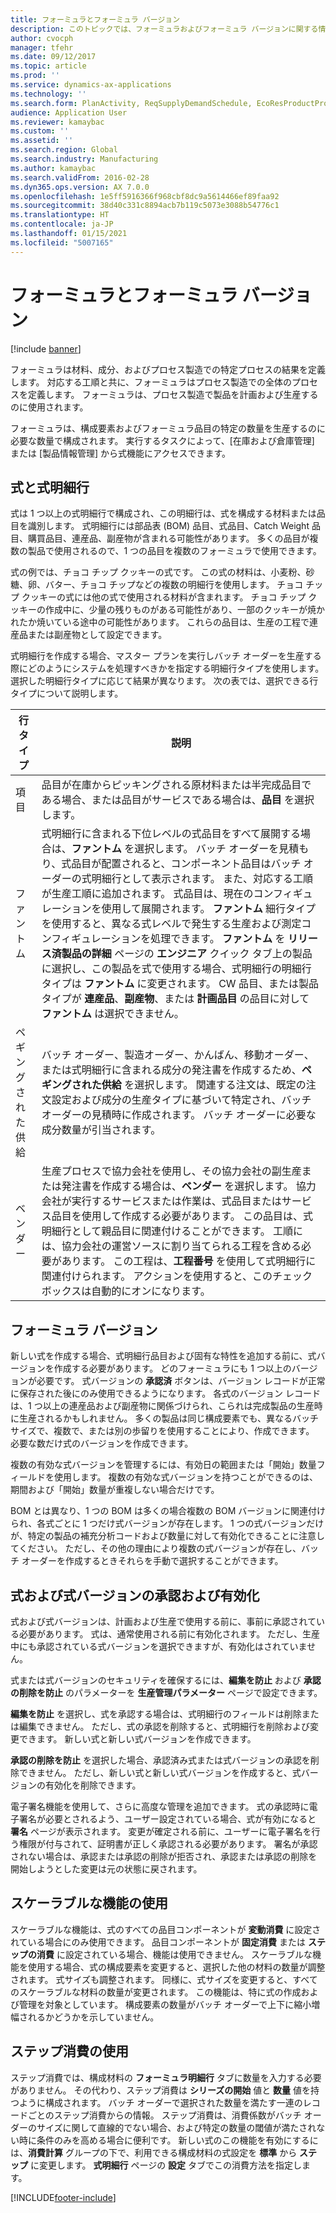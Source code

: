 ```yaml
---
title: フォーミュラとフォーミュラ バージョン
description: このトピックでは、フォーミュラおよびフォーミュラ バージョンに関する情報を提供します。 フォーミュラは材料、成分、およびプロセス製造での特定プロセスの結果を定義します。 フォーミュラは、プロセス製造で製品を計画および生産するのに使用されます。
author: cvocph
manager: tfehr
ms.date: 09/12/2017
ms.topic: article
ms.prod: ''
ms.service: dynamics-ax-applications
ms.technology: ''
ms.search.form: PlanActivity, ReqSupplyDemandSchedule, EcoResProductProdTypeFormulaNoActiveFormulaFormPart
audience: Application User
ms.reviewer: kamaybac
ms.custom: ''
ms.assetid: ''
ms.search.region: Global
ms.search.industry: Manufacturing
ms.author: kamaybac
ms.search.validFrom: 2016-02-28
ms.dyn365.ops.version: AX 7.0.0
ms.openlocfilehash: 1e5ff5916366f968cbf8dc9a5614466ef89faa92
ms.sourcegitcommit: 38d40c331c8894acb7b119c5073e3088b54776c1
ms.translationtype: HT
ms.contentlocale: ja-JP
ms.lasthandoff: 01/15/2021
ms.locfileid: "5007165"
---
```

# <a name="formulas-and-formula-versions"></a>フォーミュラとフォーミュラ バージョン

[!include [banner](../includes/banner.md)]

フォーミュラは材料、成分、およびプロセス製造での特定プロセスの結果を定義します。 対応する工順と共に、フォーミュラはプロセス製造での全体のプロセスを定義します。 フォーミュラは、プロセス製造で製品を計画および生産するのに使用されます。

フォーミュラは、構成要素およびフォーミュラ品目の特定の数量を生産するのに必要な数量で構成されます。 実行するタスクによって、[在庫および倉庫管理] または [製品情報管理] から式機能にアクセスできます。

## <a name="formulas-and-formula-lines"></a>式と式明細行
式は 1 つ以上の式明細行で構成され、この明細行は、式を構成する材料または品目を識別します。 式明細行には部品表 (BOM) 品目、式品目、Catch Weight 品目、購買品目、連産品、副産物が含まれる可能性があります。 多くの品目が複数の製品で使用されるので、1 つの品目を複数のフォーミュラで使用できます。

式の例では、チョコ チップ クッキーの式です。 この式の材料は、小麦粉、砂糖、卵、バター、チョコ チップなどの複数の明細行を使用します。 チョコ チップ クッキーの式には他の式で使用される材料が含まれます。 チョコ チップ クッキーの作成中に、少量の残りものがある可能性があり、一部のクッキーが焼かれたか焼いている途中の可能性があります。 これらの品目は、生産の工程で連産品または副産物として設定できます。

式明細行を作成する場合、マスター プランを実行しバッチ オーダーを生産する際にどのようにシステムを処理すべきかを指定する明細行タイプを使用します。 選択した明細行タイプに応じて結果が異なります。 次の表では、選択できる行タイプについて説明します。 

| 行タイプ     | 説明  |
|---------------|--------------|
| 項目          | 品目が在庫からピッキングされる原材料または半完成品目である場合、または品目がサービスである場合は、**品目** を選択します。 |
| ファントム       | 式明細行に含まれる下位レベルの式品目をすべて展開する場合は、**ファントム** を選択します。 バッチ オーダーを見積もり、式品目が配置されると、コンポーネント品目はバッチ オーダーの式明細行として表示されます。 また、対応する工順が生産工順に追加されます。 式品目は、現在のコンフィギュレーションを使用して展開されます。 **ファントム** 細行タイプを使用すると、異なる式レベルで発生する生産および測定コンフィギュレーションを処理できます。 **ファントム** を **リリース済製品の詳細** ページの **エンジニア** クイック タブ上の製品に選択し、この製品を式で使用する場合、式明細行の明細行タイプは **ファントム** に変更されます。 CW 品目、または製品タイプが **連産品**、**副産物**、または **計画品目** の品目に対して **ファントム** は選択できません。 |
| ペギングされた供給 | バッチ オーダー、製造オーダー、かんばん、移動オーダー、または式明細行に含まれる成分の発注書を作成するため、**ペギングされた供給** を選択します。 関連する注文は、既定の注文設定および成分の生産タイプに基づいて特定され、バッチ オーダーの見積時に作成されます。 バッチ オーダーに必要な成分数量が引当されます。 |
| ベンダー        | 生産プロセスで協力会社を使用し、その協力会社の副生産または発注書を作成する場合は、**ベンダー** を選択します。 協力会社が実行するサービスまたは作業は、式品目またはサービス品目を使用して作成する必要があります。 この品目は、式明細行として親品目に関連付けることができます。 工順には、協力会社の運営ソースに割り当てられる工程を含める必要があります。 この工程は、**工程番号** を使用して式明細行に関連付けられます。 アクションを使用すると、このチェック ボックスは自動的にオンになります。 |

## <a name="formula-versions"></a>フォーミュラ バージョン
新しい式を作成する場合、式明細行品目および固有な特性を追加する前に、式バージョンを作成する必要があります。 どのフォーミュラにも 1 つ以上のバージョンが必要です。 式バージョンの **承認済** ボタンは、バージョン レコードが正常に保存された後にのみ使用できるようになります。 各式のバージョン レコードは、1 つ以上の連産品および副産物に関係づけられ、こられは完成製品の生産時に生産されるかもしれません。 多くの製品は同じ構成要素でも、異なるバッチ サイズで、複数で、または別の歩留りを使用することにより、作成できます。 必要な数だけ式のバージョンを作成できます。

複数の有効な式バージョンを管理するには、有効日の範囲または「開始」数量フィールドを使用します。 複数の有効な式バージョンを持つことができるのは、期間および「開始」数量が重複しない場合だけです。

BOM とは異なり、1 つの BOM は多くの場合複数の BOM バージョンに関連付けられ、各式ごとに 1 つだけ式バージョンが存在します。 1 つの式バージョンだけが、特定の製品の補充分析コードおよび数量に対して有効化できることに注意してください。 ただし、その他の理由により複数の式バージョンが存在し、バッチ オーダーを作成するときそれらを手動で選択することができます。

## <a name="approve-and-activate-formulas-and-formula-versions"></a>式および式バージョンの承認および有効化
式および式バージョンは、計画および生産で使用する前に、事前に承認されている必要があります。 式は、通常使用される前に有効化されます。 ただし、生産中にも承認されている式バージョンを選択できますが、有効化はされていません。

式または式バージョンのセキュリティを確保するには、**編集を防止** および **承認の削除を防止** のパラメーターを **生産管理パラメーター** ページで設定できます。

**編集を防止** を選択し、式を承認する場合は、式明細行のフィールドは削除または編集できません。 ただし、式の承認を削除すると、式明細行を削除および変更できます。 新しい式と新しい式バージョンを作成できます。

**承認の削除を防止** を選択した場合、承認済み式または式バージョンの承認を削除できません。 ただし、新しい式と新しい式バージョンを作成すると、式バージョンの有効化を削除できます。

電子署名機能を使用して、さらに高度な管理を追加できます。 式の承認時に電子署名が必要とされるよう、ユーザー設定されている場合、式が有効になると **署名** ページが表示されます。 変更が確定される前に、ユーザーに電子署名を行う権限が付与されて、証明書が正しく承認される必要があります。 署名が承認されない場合は、承認または承認の削除が拒否され、承認または承認の削除を開始しようとした変更は元の状態に戻されます。

## <a name="use-the-scalable-feature"></a>スケーラブルな機能の使用
スケーラブルな機能は、式のすべての品目コンポーネントが **変動消費** に設定されている場合にのみ使用できます。 品目コンポーネントが **固定消費** または **ステップの消費** に設定されている場合、機能は使用できません。 スケーラブルな機能を使用する場合、式の構成要素を変更すると、選択した他の材料の数量が調整されます。 式サイズも調整されます。 同様に、式サイズを変更すると、すべてのスケーラブルな材料の数量が変更されます。 この機能は、特に式の作成および管理を対象としています。 構成要素の数量がバッチ オーダーで上下に縮小増幅されるかどうかを示していません。

## <a name="use-step-consumption"></a>ステップ消費の使用
ステップ消費では、構成材料の **フォーミュラ明細行** タブに数量を入力する必要がありません。 その代わり、ステップ消費は **シリーズの開始** 値と **数量** 値を持つように構成されます。 バッチ オーダーで選択された数量を満たす一連のレコードごとのステップ消費からの情報。 ステップ消費は、消費係数がバッチ オーダーのサイズに関して直線的でない場合、および特定の数量の閾値が満たされない時に条件のみを高める場合に便利です。 新しい式のこの機能を有効にするには、**消費計算** グループの下で、利用できる構成材料の式設定を **標準** から **ステップ** に変更します。 **式明細行** ページの **設定** タブでこの消費方法を指定します。


[!INCLUDE[footer-include](../../includes/footer-banner.md)]